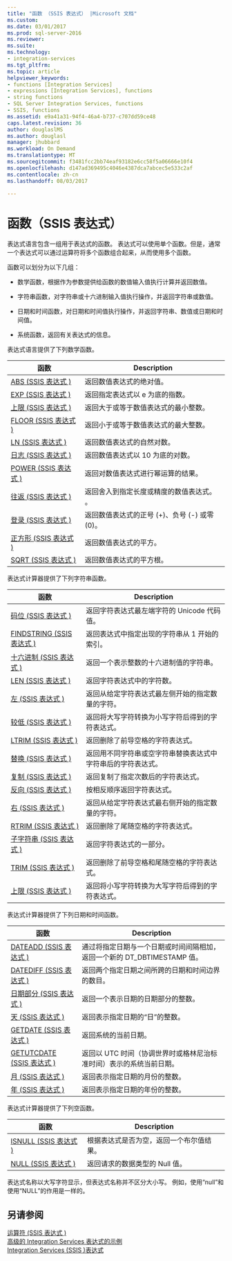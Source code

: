 ```yaml
---
title: "函数 （SSIS 表达式） |Microsoft 文档"
ms.custom: 
ms.date: 03/01/2017
ms.prod: sql-server-2016
ms.reviewer: 
ms.suite: 
ms.technology:
- integration-services
ms.tgt_pltfrm: 
ms.topic: article
helpviewer_keywords:
- functions [Integration Services]
- expressions [Integration Services], functions
- string functions
- SQL Server Integration Services, functions
- SSIS, functions
ms.assetid: e9a41a31-94f4-46a4-b737-c707dd59ce48
caps.latest.revision: 36
author: douglaslMS
ms.author: douglasl
manager: jhubbard
ms.workload: On Demand
ms.translationtype: MT
ms.sourcegitcommit: f3481fcc2bb74eaf93182e6cc58f5a06666e10f4
ms.openlocfilehash: d147ad369495c4046e4387dca7abcec5e533c2af
ms.contentlocale: zh-cn
ms.lasthandoff: 08/03/2017

---
```

# <a name="functions-ssis-expression"></a>函数（SSIS 表达式）
  表达式语言包含一组用于表达式的函数。 表达式可以使用单个函数。但是，通常一个表达式可以通过运算符将多个函数组合起来，从而使用多个函数。  
  
 函数可以划分为以下几组：  
  
-   数学函数，根据作为参数提供给函数的数值输入值执行计算并返回数值。  
  
-   字符串函数，对字符串或十六进制输入值执行操作，并返回字符串或数值。  
  
-   日期和时间函数，对日期和时间值执行操作，并返回字符串、数值或日期和时间值。  
  
-   系统函数，返回有关表达式的信息。  
  
 表达式语言提供了下列数学函数。  
  
|函数|Description|  
|--------------|-----------------|  
|[ABS &#40;SSIS 表达式 &#41;](../../integration-services/expressions/abs-ssis-expression.md)|返回数值表达式的绝对值。|  
|[EXP &#40;SSIS 表达式 &#41;](../../integration-services/expressions/exp-ssis-expression.md)|返回指定表达式以 e 为底的指数。|  
|[上限 &#40;SSIS 表达式 &#41;](../../integration-services/expressions/ceiling-ssis-expression.md)|返回大于或等于数值表达式的最小整数。|  
|[FLOOR &#40;SSIS 表达式 &#41;](../../integration-services/expressions/floor-ssis-expression.md)|返回小于或等于数值表达式的最大整数。|  
|[LN &#40;SSIS 表达式 &#41;](../../integration-services/expressions/ln-ssis-expression.md)|返回数值表达式的自然对数。|  
|[日志 &#40;SSIS 表达式 &#41;](../../integration-services/expressions/log-ssis-expression.md)|返回数值表达式以 10 为底的对数。|  
|[POWER &#40;SSIS 表达式 &#41;](../../integration-services/expressions/power-ssis-expression.md)|返回对数值表达式进行幂运算的结果。|  
|[往返 &#40;SSIS 表达式 &#41;](../../integration-services/expressions/round-ssis-expression.md)|返回舍入到指定长度或精度的数值表达式。 。|  
|[登录 &#40;SSIS 表达式 &#41;](../../integration-services/expressions/sign-ssis-expression.md)|返回数值表达式的正号 (+)、负号 (-) 或零 (0)。|  
|[正方形 &#40;SSIS 表达式 &#41;](../../integration-services/expressions/square-ssis-expression.md)|返回数值表达式的平方。|  
|[SQRT &#40;SSIS 表达式 &#41;](../../integration-services/expressions/sqrt-ssis-expression.md)|返回数值表达式的平方根。|  
  
 表达式计算器提供了下列字符串函数。  
  
|函数|Description|  
|--------------|-----------------|  
|[码位 &#40;SSIS 表达式 &#41;](../../integration-services/expressions/codepoint-ssis-expression.md)|返回字符表达式最左端字符的 Unicode 代码值。|  
|[FINDSTRING &#40;SSIS 表达式 &#41;](../../integration-services/expressions/findstring-ssis-expression.md)|返回表达式中指定出现的字符串从 1 开始的索引。|  
|[十六进制 &#40;SSIS 表达式 &#41;](../../integration-services/expressions/hex-ssis-expression.md)|返回一个表示整数的十六进制值的字符串。|  
|[LEN &#40;SSIS 表达式 &#41;](../../integration-services/expressions/len-ssis-expression.md)|返回字符表达式中的字符数。|  
|[左 &#40;SSIS 表达式 &#41;](../../integration-services/expressions/left-ssis-expression.md)|返回从给定字符表达式最左侧开始的指定数量的字符。|  
|[较低 &#40;SSIS 表达式 &#41;](../../integration-services/expressions/lower-ssis-expression.md)|返回将大写字符转换为小写字符后得到的字符表达式。|  
|[LTRIM &#40;SSIS 表达式 &#41;](../../integration-services/expressions/ltrim-ssis-expression.md)|返回删除了前导空格的字符表达式。|  
|[替换 &#40;SSIS 表达式 &#41;](../../integration-services/expressions/replace-ssis-expression.md)|返回用不同字符串或空字符串替换表达式中字符串后的字符表达式。|  
|[复制 &#40;SSIS 表达式 &#41;](../../integration-services/expressions/replicate-ssis-expression.md)|返回复制了指定次数后的字符表达式。|  
|[反向 &#40;SSIS 表达式 &#41;](../../integration-services/expressions/reverse-ssis-expression.md)|按相反顺序返回字符表达式。|  
|[右 &#40;SSIS 表达式 &#41;](../../integration-services/expressions/right-ssis-expression.md)|返回从给定字符表达式最右侧开始的指定数量的字符。|  
|[RTRIM &#40;SSIS 表达式 &#41;](../../integration-services/expressions/rtrim-ssis-expression.md)|返回删除了尾随空格的字符表达式。|  
|[子字符串 &#40;SSIS 表达式 &#41;](../../integration-services/expressions/substring-ssis-expression.md)|返回字符表达式的一部分。|  
|[TRIM &#40;SSIS 表达式 &#41;](../../integration-services/expressions/trim-ssis-expression.md)|返回删除了前导空格和尾随空格的字符表达式。|  
|[上限 &#40;SSIS 表达式 &#41;](../../integration-services/expressions/upper-ssis-expression.md)|返回将小写字符转换为大写字符后得到的字符表达式。|  
  
 表达式计算器提供了下列日期和时间函数。  
  
|函数|Description|  
|--------------|-----------------|  
|[DATEADD &#40;SSIS 表达式 &#41;](../../integration-services/expressions/dateadd-ssis-expression.md)|通过将指定日期与一个日期或时间间隔相加，返回一个新的 DT_DBTIMESTAMP 值。|  
|[DATEDIFF &#40;SSIS 表达式 &#41;](../../integration-services/expressions/datediff-ssis-expression.md)|返回两个指定日期之间所跨的日期和时间边界的数目。|  
|[日期部分 &#40;SSIS 表达式 &#41;](../../integration-services/expressions/datepart-ssis-expression.md)|返回一个表示日期的日期部分的整数。|  
|[天 &#40;SSIS 表达式 &#41;](../../integration-services/expressions/day-ssis-expression.md)|返回表示指定日期的“日”的整数。|  
|[GETDATE &#40;SSIS 表达式 &#41;](../../integration-services/expressions/getdate-ssis-expression.md)|返回系统的当前日期。|  
|[GETUTCDATE &#40;SSIS 表达式 &#41;](../../integration-services/expressions/getutcdate-ssis-expression.md)|返回以 UTC 时间（协调世界时或格林尼治标准时间）表示的系统当前日期。|  
|[月 &#40;SSIS 表达式 &#41;](../../integration-services/expressions/month-ssis-expression.md)|返回表示指定日期的月份的整数。|  
|[年 &#40;SSIS 表达式 &#41;](../../integration-services/expressions/year-ssis-expression.md)|返回表示指定日期的年份的整数。|  
  
 表达式计算器提供了下列空函数。  
  
|函数|Description|  
|--------------|-----------------|  
|[ISNULL &#40;SSIS 表达式 &#41;](../../integration-services/expressions/isnull-ssis-expression.md)|根据表达式是否为空，返回一个布尔值结果。|  
|[NULL &#40;SSIS 表达式 &#41;](../../integration-services/expressions/null-ssis-expression.md)|返回请求的数据类型的 Null 值。|  
  
 表达式名称以大写字符显示，但表达式名称并不区分大小写。 例如，使用“null”和使用“NULL”的作用是一样的。  
  
## <a name="see-also"></a>另请参阅  
 [运算符 &#40;SSIS 表达式 &#41;](../../integration-services/expressions/operators-ssis-expression.md)   
 [高级的 Integration Services 表达式的示例](../../integration-services/expressions/examples-of-advanced-integration-services-expressions.md)   
 [Integration Services &#40;SSIS &#41;表达式](../../integration-services/expressions/integration-services-ssis-expressions.md)  
  
  

